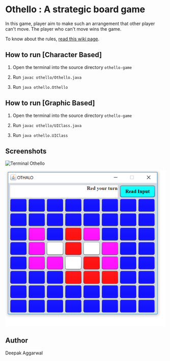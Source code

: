 # Othello : A strategic board game

In this game, player aim to make such an arrangement that other player can't move. The player who can't move wins the game.

To know about the rules, [read this wiki page](https://en.wikipedia.org/wiki/Reversi#Rules).

## How to run [Character Based]
1) Open the terminal into the source directory `othello-game`

2) Run  `javac othello/Othello.java`

3) Run  `java othello.Othello`

## How to run [Graphic Based]
1) Open the terminal into the source directory `othello-game`

2) Run  `javac othello/UIClass.java`

3) Run  `java othello.UIClass`

## Screenshots
![Terminal Othello](https://octodex.github.com/images/yaktocat.png)

![GUI Othello](./assets/gui.png)

## Author
Deepak Aggarwal